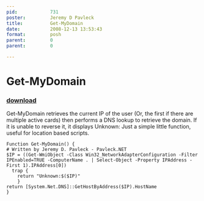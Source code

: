 ```yaml
---
pid:            731
poster:         Jeremy D Pavleck
title:          Get-MyDomain
date:           2008-12-13 13:53:43
format:         posh
parent:         0
parent:         0

---
```


# Get-MyDomain

### [download](731.ps1)

Get-MyDomain retrieves the current IP of the user (Or, the first if there are multiple active cards) then performs a DNS lookup to retrieve the domain. If it is unable to reverse it, it displays Unknown:<IP>
Just a simple little function, useful for location based scripts.

```posh
Function Get-MyDomain() {
# Written by Jeremy D. Pavleck - Pavleck.NET
$IP = ((Get-WmiObject -Class Win32_NetworkAdapterConfiguration -Filter IPEnabled=TRUE -ComputerName . | Select-Object -Property IPAddress -First 1).IPAddress[0])
  trap {
    return "Unknown:$($IP)"
	}
return [System.Net.DNS]::GetHostByAddress($IP).HostName
}
```
